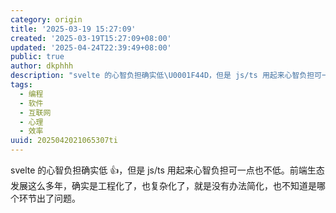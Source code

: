 ```yaml
---
category: origin
title: '2025-03-19 15:27:09'
created: '2025-03-19T15:27:09+08:00'
updated: '2025-04-24T22:39:49+08:00'
public: true
author: dkphhh
description: "svelte 的心智负担确实低\U0001F44D，但是 js/ts 用起来心智负担可一点也不低。前端生态发展这么多年，确实是工程化了……"
tags:
  - 编程
  - 软件
  - 互联网
  - 心理
  - 效率
uuid: 2025042021065307ti
---
```


svelte 的心智负担确实低 👍，但是 js/ts 用起来心智负担可一点也不低。前端生态发展这么多年，确实是工程化了，也复杂化了，就是没有办法简化，也不知道是哪个环节出了问题。
